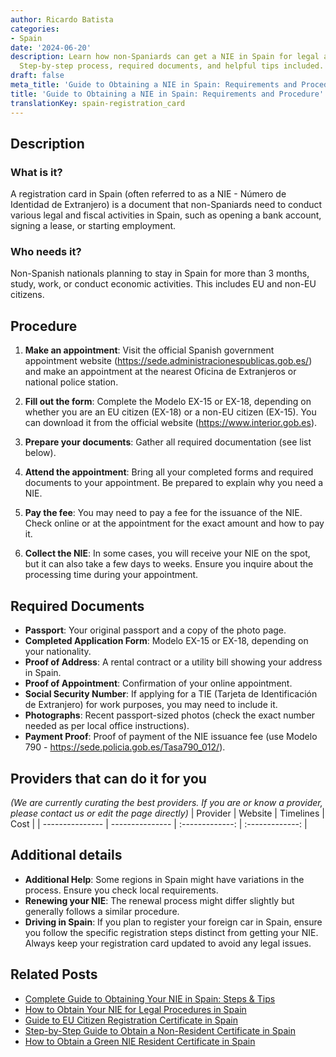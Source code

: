 ```yaml
---
author: Ricardo Batista
categories:
- Spain
date: '2024-06-20'
description: Learn how non-Spaniards can get a NIE in Spain for legal and fiscal activities.
  Step-by-step process, required documents, and helpful tips included.
draft: false
meta_title: 'Guide to Obtaining a NIE in Spain: Requirements and Procedure'
title: 'Guide to Obtaining a NIE in Spain: Requirements and Procedure'
translationKey: spain-registration_card
---
```





## Description
### What is it?
A registration card in Spain (often referred to as a NIE - Número de Identidad de Extranjero) is a document that non-Spaniards need to conduct various legal and fiscal activities in Spain, such as opening a bank account, signing a lease, or starting employment.

### Who needs it?
Non-Spanish nationals planning to stay in Spain for more than 3 months, study, work, or conduct economic activities. This includes EU and non-EU citizens.

## Procedure
1. **Make an appointment**: Visit the official Spanish government appointment website (https://sede.administracionespublicas.gob.es/) and make an appointment at the nearest Oficina de Extranjeros or national police station.

2. **Fill out the form**: Complete the Modelo EX-15 or EX-18, depending on whether you are an EU citizen (EX-18) or a non-EU citizen (EX-15). You can download it from the official website (https://www.interior.gob.es).

3. **Prepare your documents**: Gather all required documentation (see list below).

4. **Attend the appointment**: Bring all your completed forms and required documents to your appointment. Be prepared to explain why you need a NIE.

5. **Pay the fee**: You may need to pay a fee for the issuance of the NIE. Check online or at the appointment for the exact amount and how to pay it.

6. **Collect the NIE**: In some cases, you will receive your NIE on the spot, but it can also take a few days to weeks. Ensure you inquire about the processing time during your appointment.

## Required Documents
- **Passport**: Your original passport and a copy of the photo page.
- **Completed Application Form**: Modelo EX-15 or EX-18, depending on your nationality.
- **Proof of Address**: A rental contract or a utility bill showing your address in Spain.
- **Proof of Appointment**: Confirmation of your online appointment.
- **Social Security Number**: If applying for a TIE (Tarjeta de Identificación de Extranjero) for work purposes, you may need to include it.
- **Photographs**: Recent passport-sized photos (check the exact number needed as per local office instructions).
- **Payment Proof**: Proof of payment of the NIE issuance fee (use Modelo 790 - https://sede.policia.gob.es/Tasa790_012/).

## Providers that can do it for you
_(We are currently curating the best providers. If you are or know a provider, please contact us or edit the page directly)_
| Provider        |     Website     |     Timelines    |       Cost      |
| --------------- | --------------- |  :-------------: | :-------------: |

## Additional details
- **Additional Help**: Some regions in Spain might have variations in the process. Ensure you check local requirements.
- **Renewing your NIE**: The renewal process might differ slightly but generally follows a similar procedure.
- **Driving in Spain**: If you plan to register your foreign car in Spain, ensure you follow the specific registration steps distinct from getting your NIE. Always keep your registration card updated to avoid any legal issues.


## Related Posts

- [Complete Guide to Obtaining Your NIE in Spain: Steps & Tips](https://tramitit.com/guides/spain/nie_application/)
- [How to Obtain Your NIE for Legal Procedures in Spain](https://tramitit.com/guides/spain/assignment_of_nie_at_the_request_of_the_interested_party/)
- [Guide to EU Citizen Registration Certificate in Spain](https://tramitit.com/guides/spain/certificate_of_registration_of_eu_citizen/)
- [Step-by-Step Guide to Obtain a Non-Resident Certificate in Spain](https://tramitit.com/guides/spain/non-resident_certificate/)
- [How to Obtain a Green NIE Resident Certificate in Spain](https://tramitit.com/guides/spain/resident_certificate/)